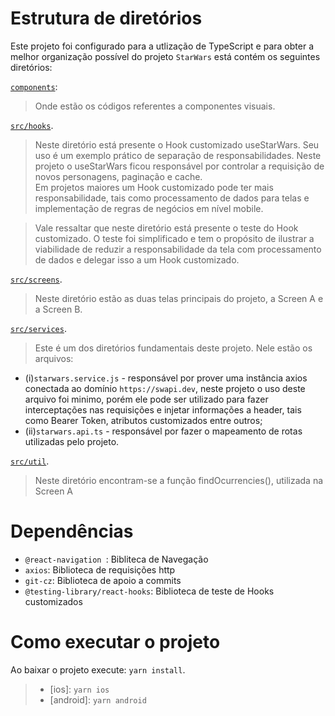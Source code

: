 # Estrutura de diretórios

Este projeto foi configurado para a utlização de TypeScript e para obter a melhor organização possível do projeto `StarWars` está contém os seguintes diretórios:

[`components`](./components):

> Onde estão os códigos referentes a componentes visuais.

[`src/hooks`](./src/hooks).

> Neste diretório está presente o Hook customizado useStarWars. Seu uso é um exemplo prático de separação de responsabilidades. Neste projeto o useStarWars ficou responsável por controlar a requisição de novos personagens, paginação e cache.  
>  Em projetos maiores um Hook customizado pode ter mais responsabilidade, tais como processamento de dados para telas e implementação de regras de negócios em nível mobile.

> Vale ressaltar que neste diretório está presente o teste do Hook customizado. O teste foi simplificado e tem o propósito de ilustrar a viabilidade de reduzir a responsabilidade da tela com processamento de dados e delegar isso a um Hook customizado.

[`src/screens`](./src/screens).

> Neste diretório estão as duas telas principais do projeto, a Screen A e a Screen B.

[`src/services`](./src/services).

> Este é um dos diretórios fundamentais deste projeto. Nele estão os arquivos:

- (i)`starwars.service.js` - responsável por prover uma instância axios conectada ao domínio `https://swapi.dev`, neste projeto o uso deste arquivo foi minimo, porém ele pode ser utilizado para fazer interceptações nas requisições e injetar informações a header, tais como Bearer Token, atributos customizados entre outros;
- (ii)`starwars.api.ts` - responsável por fazer o mapeamento de rotas utilizadas pelo projeto.

[`src/util`](./src/util).

> Neste diretório encontram-se a função findOcurrencies(), utilizada na Screen A

# Dependências

- `@react-navigation `: Bibliteca de Navegação
- `axios`: Biblioteca de requisições http
- `git-cz`: Biblioteca de apoio a commits
- `@testing-library/react-hooks`: Biblioteca de teste de Hooks customizados

# Como executar o projeto

Ao baixar o projeto execute: `yarn install`.

> - [ios]: `yarn ios`
> - [android]: `yarn android`

